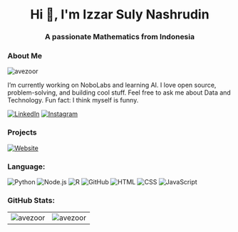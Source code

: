 <h1 align="center">Hi 👋, I'm Izzar Suly Nashrudin</h1>
<h3 align="center">A passionate Mathematics from Indonesia</h3>

### About Me  
<p align="left"> <img src="https://komarev.com/ghpvc/?username=avezoor&label=Profile%20views&color=0e75b6&style=flat" alt="avezoor" /> </p> 
<div>I’m currently working on NoboLabs and learning AI. I love open source, problem-solving, and building cool stuff. Feel free to ask me about Data and Technology. Fun fact: I think myself is funny.  </div>

[![LinkedIn](https://img.shields.io/badge/LinkedIn-0A66C2?style=for-the-badge&logo=linkedin&logoColor=white)](https://linkedin.com/in/izzar-suly-nashrudin)
[![Instagram](https://img.shields.io/badge/Instagram-E4405F?style=for-the-badge&logo=instagram&logoColor=white)](https://instagram.com/ave.zoor)

### Projects
[![Website](https://img.shields.io/badge/Website-000000?style=for-the-badge&logo=google-chrome&logoColor=white)](https://yourwebsite.com)


### Language:
![Python](https://img.shields.io/badge/Python-3776AB?style=for-the-badge&logo=python&logoColor=white)
![Node.js](https://img.shields.io/badge/Node.js-339933?style=for-the-badge&logo=nodedotjs&logoColor=white)
![R](https://img.shields.io/badge/R-276DC3?style=for-the-badge&logo=r&logoColor=white)
![GitHub](https://img.shields.io/badge/GitHub-181717?style=for-the-badge&logo=github&logoColor=white)
![HTML](https://img.shields.io/badge/HTML-E34F26?style=for-the-badge&logo=html5&logoColor=white)
![CSS](https://img.shields.io/badge/CSS-1572B6?style=for-the-badge&logo=css3&logoColor=white)
![JavaScript](https://img.shields.io/badge/JavaScript-F7DF1E?style=for-the-badge&logo=javascript&logoColor=black)

### GitHub Stats:
<table>
  <tr>
    <td>
      <img src="https://github-readme-stats.vercel.app/api/top-langs?username=avezoor&show_icons=true&locale=en&layout=compact" alt="avezoor" />
    </td>
    <td>
      <img src="https://github-readme-streak-stats.herokuapp.com/?user=avezoor&" alt="avezoor" />
    </td>
  </tr>
</table>
